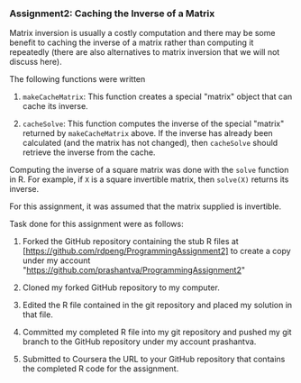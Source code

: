 ### Assignment2: Caching the Inverse of a Matrix

Matrix inversion is usually a costly computation and there may be some
benefit to caching the inverse of a matrix rather than computing it
repeatedly (there are also alternatives to matrix inversion that we will
not discuss here). 

The following functions were written

1.  `makeCacheMatrix`: This function creates a special "matrix" object
    that can cache its inverse.
    
2.  `cacheSolve`: This function computes the inverse of the special
    "matrix" returned by `makeCacheMatrix` above. If the inverse has
    already been calculated (and the matrix has not changed), then
    `cacheSolve` should retrieve the inverse from the cache.

Computing the inverse of a square matrix was done with the `solve`
function in R. For example, if `X` is a square invertible matrix, then
`solve(X)` returns its inverse.

For this assignment, it was assumed that the matrix supplied is invertible.

Task done for this assignment were as follows:

1.  Forked the GitHub repository containing the stub R files at
    [https://github.com/rdpeng/ProgrammingAssignment2]
    to create a copy under my account "https://github.com/prashantva/ProgrammingAssignment2"
    
2.  Cloned my forked GitHub repository to my computer.

3.  Edited the R file contained in the git repository and placed my
    solution in that file.
    
4.  Committed my completed R file into my git repository and pushed my
    git branch to the GitHub repository under my account prashantva.
    
5.  Submitted to Coursera the URL to your GitHub repository that contains
    the completed R code for the assignment.
